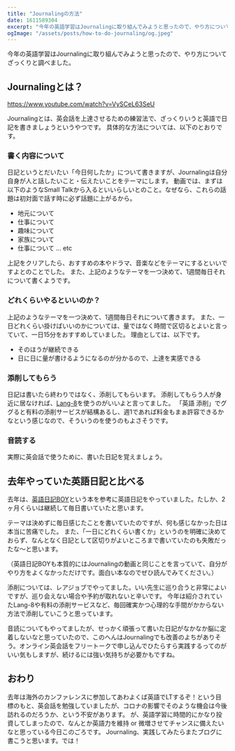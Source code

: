 ```yaml
---
title: "Journalingの方法"
date: 1611589304
excerpt: "今年の英語学習はJournalingに取り組んでみようと思ったので、やり方についてざっくりと調べました。"
ogImage: "/assets/posts/how-to-do-journaling/og.jpeg"
---
```


今年の英語学習はJournalingに取り組んでみようと思ったので、やり方についてざっくりと調べました。

## Journalingとは？

https://www.youtube.com/watch?v=VySCeL63SeU

Journalingとは、英会話を上達させるための練習法で、ざっくりいうと英語で日記を書きましょうというやつです。
具体的な方法については、以下のとおりです。

### 書く内容について

日記というとだいたい「今日何したか」について書きますが、Journalingは自分自身が人と話したいこと・伝えたいことをテーマにします。
動画では、まずは以下のようなSmall Talkから入るといいらしいとのこと。なぜなら、これらの話題は初対面で話す時に必ず話題に上がるから。

- 地元について
- 仕事について
- 趣味について
- 家族について
- 仕事について ... etc

上記をクリアしたら、おすすめの本やドラマ、音楽などをテーマにするといいですよとのことでした。
また、上記のようなテーマを一つ決めて、1週間毎日それについて書くようです。

### どれくらいやるといいのか？

上記のようなテーマを一つ決めて、1週間毎日それについて書きます。
また、一日どれくらい掛けばいいのかについては、量ではなく時間で区切るとよいと言っていて、一日15分をおすすめしていました。
理由としては、以下です。

- そのほうが継続できる
- 日に日に量が書けるようになるのが分かるので、上達を実感できる

### 添削してもらう

日記は書いたら終わりではなく、添削してもらいます。
添削してもらう人が身近に居なければ、[Lang-8](https://lang-8.com/)を使うのがいいよと言ってました。
「英語 添削」でググると有料の添削サービスが結構あるし、週1であれば料金もまぁ許容できるかなという感じなので、そういうのを使うのもよさそうです。

### 音読する

実際に英会話で使うために、書いた日記を覚えましょう。

## 去年やっていた英語日記と比べる

去年は、[英語日記BOY](https://amzn.to/3a3WxL0)という本を参考に英語日記をやっていました。たしか、2ヶ月くらいは継続して毎日書いていたと思います。

テーマは決めずに毎日感じたことを書いていたのですが、何も感じなかった日は本当に苦痛でした。
また、「一日にどれくらい書くか」というのを明確に決めておらず、なんとなく日記として区切りがよいところまで書いていたのも失敗だったな〜と思います。

（英語日記BOYも本質的にはJournalingの動画と同じことを言っていて、自分がやり方をよくなかっただけです。面白い本なのでぜひ読んでみてください。）

添削については、レアジョブでやってました。いい先生に巡り合うと非常によいですが、巡り会えない場合や予約が取れないと辛いです。
今年は紹介されていたLang-8や有料の添削サービスなど、毎回確実かつ心理的な手間がかからない方法で添削していこうと思っています。

音読についてもやってましたが、せっかく頑張って書いた日記がなかなか脳に定着しないなと思っていたので、このへんはJournalingでも改善のよちがありそう。オンライン英会話をフリートークで申し込んでひたらすら実践するってのがいい気もしますが、続けるには強い気持ちが必要かもですね。

## おわり

去年は海外のカンファレンスに参加してあわよくば英語でLTするぞ！という目標のもと、英会話を勉強していましたが、コロナの影響でそのような機会は今後訪れるのだろうか、という不安があります。
が、英語学習に時間的にかなり投資してしまったので、なんとか英語力を維持 or 微増させてチャンスに備えたいなと思っている今日このごろです。
Journaling、実践してみたらまたブログに書こうと思います。では！

